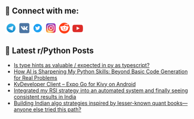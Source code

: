 ## 🔎 Connect with me:
[<img src="https://github.com/bullbesh/bullbesh/blob/main/images/Telegram.png" width="32" height="32" />](https://t.me/bullbesh)
[<img src="https://github.com/bullbesh/bullbesh/blob/main/images/VK.png" width="32" height="32" />](https://vk.com/bullbesh)
[<img src="https://github.com/bullbesh/bullbesh/blob/main/images/Twitter.png" width="32" height="32" />](https://twitter.com/bullbesh1)
[<img src="https://github.com/bullbesh/bullbesh/blob/main/images/Instagram.png" width="32" height="32" />](https://www.instagram.com/bullbesh)
[<img src="https://github.com/bullbesh/bullbesh/blob/main/images/Reddit.png" width="32" height="32" />](https://www.reddit.com/user/bullbesh)
[<img src="https://github.com/bullbesh/bullbesh/blob/main/images/YouTube.png" width="32" height="32" />](https://www.youtube.com/channel/UCtfjRs6uzgq5mfm8S06WTcg)

## 📕 Latest r/Python Posts
<!-- BLOG-POST-LIST:START -->
- [Is type hints as valuable / expected in py as typescript?](https://www.reddit.com/r/Python/comments/1m4ofoe/is_type_hints_as_valuable_expected_in_py_as/)
- [How AI is Sharpening My Python Skills: Beyond Basic Code Generation for Real Problems](https://www.reddit.com/r/Python/comments/1m4o31x/how_ai_is_sharpening_my_python_skills_beyond/)
- [KvDeveloper Client – Expo Go for Kivy on Android](https://www.reddit.com/r/Python/comments/1m4nul8/kvdeveloper_client_expo_go_for_kivy_on_android/)
- [Integrated my RSI strategy into an automated system and finally seeing consistent results in India](https://www.reddit.com/r/Python/comments/1m4kwdf/integrated_my_rsi_strategy_into_an_automated/)
- [Building Indian algo strategies inspired by lesser-known quant books—anyone else tried this path?](https://www.reddit.com/r/Python/comments/1m4ksex/building_indian_algo_strategies_inspired_by/)
<!-- BLOG-POST-LIST:END -->

